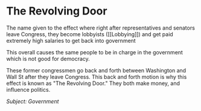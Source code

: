 # The Revolving Door
The name given to the effect where right after representatives and senators leave Congress, they become lobbyists ([[Lobbying]]) and get paid extremely high salaries to get back into government

This overall causes the same people to be in charge in the government which is not good for democracy.

These former congressmen go back and forth between Washington and Wall St after they leave Congress. This back and forth motion is why this effect is known as "The Revolving Door." They both make money, and influence politics.

*Subject: Government*